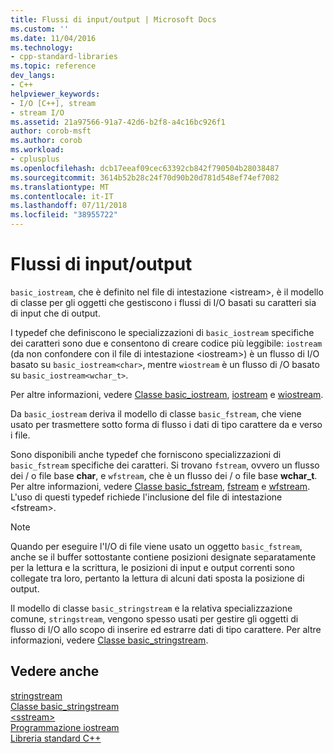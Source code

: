 ```yaml
---
title: Flussi di input/output | Microsoft Docs
ms.custom: ''
ms.date: 11/04/2016
ms.technology:
- cpp-standard-libraries
ms.topic: reference
dev_langs:
- C++
helpviewer_keywords:
- I/O [C++], stream
- stream I/O
ms.assetid: 21a97566-91a7-42d6-b2f8-a4c16bc926f1
author: corob-msft
ms.author: corob
ms.workload:
- cplusplus
ms.openlocfilehash: dcb17eeaf09cec63392cb842f790504b28038487
ms.sourcegitcommit: 3614b52b28c24f70d90b20d781d548ef74ef7082
ms.translationtype: MT
ms.contentlocale: it-IT
ms.lasthandoff: 07/11/2018
ms.locfileid: "38955722"
---
```

# <a name="inputoutput-streams"></a>Flussi di input/output

`basic_iostream`, che è definito nel file di intestazione \<istream>, è il modello di classe per gli oggetti che gestiscono i flussi di I/O basati su caratteri sia di input che di output.

I typedef che definiscono le specializzazioni di `basic_iostream` specifiche dei caratteri sono due e consentono di creare codice più leggibile: `iostream` (da non confondere con il file di intestazione \<iostream>) è un flusso di I/O basato su `basic_iostream<char>`, mentre `wiostream` è un flusso di /O basato su `basic_iostream<wchar_t>`.

Per altre informazioni, vedere [Classe basic_iostream](../standard-library/basic-iostream-class.md), [iostream](../standard-library/basic-iostream-class.md) e [wiostream](../standard-library/basic-iostream-class.md).

Da `basic_iostream` deriva il modello di classe `basic_fstream`, che viene usato per trasmettere sotto forma di flusso i dati di tipo carattere da e verso i file.

Sono disponibili anche typedef che forniscono specializzazioni di `basic_fstream` specifiche dei caratteri. Si trovano `fstream`, ovvero un flusso dei / o file base **char**, e `wfstream`, che è un flusso dei / o file base **wchar_t**. Per altre informazioni, vedere [Classe basic_fstream](../standard-library/basic-fstream-class.md), [fstream](../standard-library/basic-fstream-class.md) e [wfstream](../standard-library/basic-fstream-class.md). L'uso di questi typedef richiede l'inclusione del file di intestazione \<fstream>.

> [!NOTE]
> Quando per eseguire l'I/O di file viene usato un oggetto `basic_fstream`, anche se il buffer sottostante contiene posizioni designate separatamente per la lettura e la scrittura, le posizioni di input e output correnti sono collegate tra loro, pertanto la lettura di alcuni dati sposta la posizione di output.

Il modello di classe `basic_stringstream` e la relativa specializzazione comune, `stringstream`, vengono spesso usati per gestire gli oggetti di flusso di I/O allo scopo di inserire ed estrarre dati di tipo carattere. Per altre informazioni, vedere [Classe basic_stringstream](../standard-library/basic-stringstream-class.md).

## <a name="see-also"></a>Vedere anche

[stringstream](../standard-library/basic-stringstream-class.md)<br/>
[Classe basic_stringstream](../standard-library/basic-stringstream-class.md)<br/>
[\<sstream>](../standard-library/sstream.md)<br/>
[Programmazione iostream](../standard-library/iostream-programming.md)<br/>
[Libreria standard C++](../standard-library/cpp-standard-library-reference.md)<br/>
